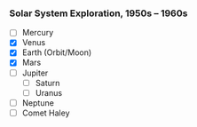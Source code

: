 ### Solar System Exploration, 1950s – 1960s

- [ ] Mercury
- [x] Venus
- [x] Earth (Orbit/Moon)
- [x] Mars
- [ ] Jupiter
    - [ ] Saturn
    - [ ] Uranus
- [ ] Neptune
- [ ] Comet Haley